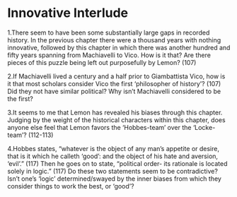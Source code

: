 # Innovative Interlude
1.There seem to have been some substantially large gaps in recorded history. In the previous chapter there were a thousand years with nothing innovative, followed by this chapter in which there was another hundred and fifty years spanning from Machiavelli to Vico. How is it that? Are there pieces of this puzzle being left out purposefully by Lemon? (107)

2.If Machiavelli lived a century and a half prior to Giambattista Vico, how is it that most scholars consider Vico the first ‘philosopher of history’? (107) Did they not have similar political? Why isn’t Machiavelli considered to be the first?

3.It seems to me that Lemon has revealed his biases through this chapter. Judging by the weight of the historical characters within this chapter, does anyone else feel that Lemon favors the ‘Hobbes-team’ over the ‘Locke-team’? (112-113)

4.Hobbes states, “whatever is the object of any man’s appetite or desire, that is it which he calleth ‘good’: and the object of his hate and aversion, ‘evil’.” (117) Then he goes on to state, “political order- its rationale is located solely in logic.” (117) Do these two statements seem to be contradictive? Isn’t one’s ‘logic’ determined/swayed by the inner biases from which they consider things to work the best, or ‘good’? 
